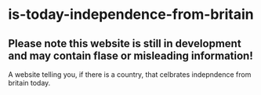 # is-today-independence-from-britain

## Please note this website is still in development and may contain flase or misleading information!

A website telling you, if there is a country, that celbrates indepndence from britain today.
